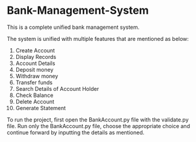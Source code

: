 # Bank-Management-System

This is a complete unified bank management system.

The system is unified with multiple features that are mentioned as below:
1. Create Account
2. Display Records
3. Account Details
4. Deposit money 
5. Withdraw money 
6. Transfer funds 
7. Search Details of Account Holder
8. Check Balance 
9. Delete Account 
10. Generate Statement

To run the project, first open the BankAccount.py file with the validate.py file. Run only the BankAccount.py file, choose the appropriate choice and 
continue forward by inputting the details as mentioned.
